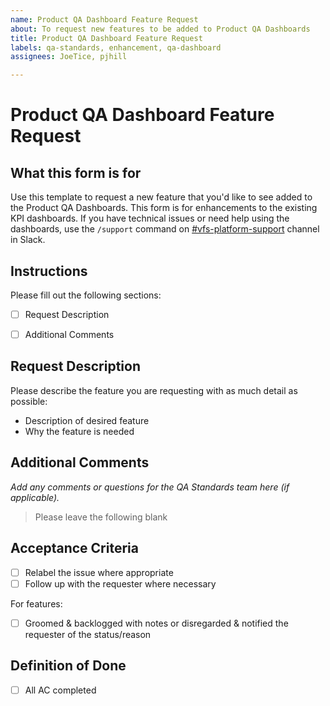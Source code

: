 ```yaml
---
name: Product QA Dashboard Feature Request
about: To request new features to be added to Product QA Dashboards
title: Product QA Dashboard Feature Request
labels: qa-standards, enhancement, qa-dashboard
assignees: JoeTice, pjhill

---
```


# Product QA Dashboard Feature Request

## What this form is for

Use this template to request a new feature that you'd like to see added to the Product QA Dashboards. This form is for enhancements to the existing KPI dashboards. If you have technical issues or need help using the dashboards, use the `/support` command on [#vfs-platform-support](https://dsva.slack.com/archives/CBU0KDSB1) channel in Slack.


## Instructions

Please fill out the following sections:

- [ ] Request Description
- [ ] Additional Comments


## Request Description

Please describe the feature you are requesting with as much detail as possible:

- Description of desired feature
- Why the feature is needed


## Additional Comments

_Add any comments or questions for the QA Standards team here (if applicable)._


> Please leave the following blank

## Acceptance Criteria

- [ ] Relabel the issue where appropriate
- [ ] Follow up with the requester where necessary

For features:

- [ ] Groomed & backlogged with notes or disregarded & notified the requester of the status/reason

## Definition of Done

- [ ] All AC completed
